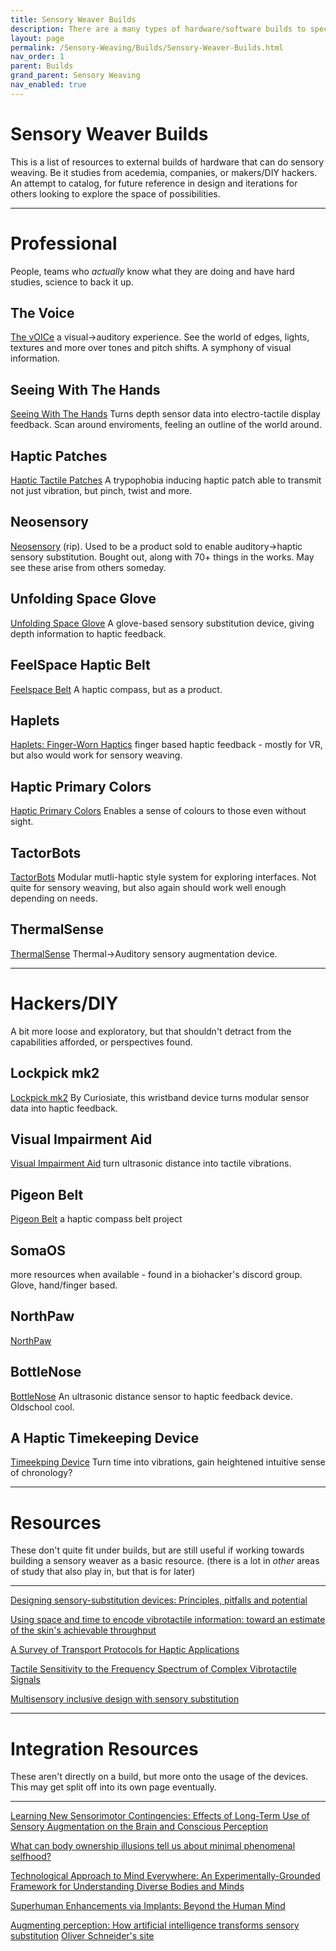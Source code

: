 ```yaml
---
title: Sensory Weaver Builds
description: There are a many types of hardware/software builds to specific sensory weavers.
layout: page
permalink: /Sensory-Weaving/Builds/Sensory-Weaver-Builds.html
nav_order: 1
parent: Builds
grand_parent: Sensory Weaving
nav_enabled: true
---
```



# Sensory Weaver Builds
This is a list of resources to external builds of hardware that can do sensory weaving. Be it studies from acedemia, companies, or makers/DIY hackers. An attempt to catalog, for future reference in design and iterations for others looking to explore the space of possibilities. 

---

# Professional
People, teams who *actually* know what they are doing and have hard studies, science to back it up.


## The Voice
[The vOICe](https://seeingwithsound.com)
a visual->auditory experience. See the world of edges, lights, textures and more over tones and pitch shifts. A symphony of visual information.

## Seeing With The Hands
[Seeing With The Hands](https://seeingwiththehands.com)
Turns depth sensor data into electro-tactile display feedback. Scan around enviroments, feeling an outline of the world around. 

## Haptic Patches
[Haptic Tactile Patches](https://techxplore.com/news/2024-11-haptic-patch-transmits-complexity-skin.html)
A trypophobia inducing haptic patch able to transmit not just vibration, but pinch, twist and more. 

## Neosensory
[Neosensory](https://neosensory.com)
(rip).  Used to be a product sold to enable auditory->haptic sensory substitution. Bought out, along with 70+ things in the works. May see these arise from others someday.

## Unfolding Space Glove
[Unfolding Space Glove](https://github.com/jakobkilian/unfolding-space)
A glove-based sensory substitution device, giving depth information to haptic feedback.

## FeelSpace Haptic Belt
[Feelspace Belt](https://feelspace.de/en/)
A haptic compass, but as a product.

## Haplets
[Haplets: Finger-Worn Haptics](https://www.frontiersin.org/journals/virtual-reality/articles/10.3389/frvir.2021.738613/full)
finger based haptic feedback - mostly for VR, but also would work for sensory weaving.

## Haptic Primary Colors
[Haptic Primary Colors](https://tachilab.org/en/about/hpc.html)
Enables a sense of colours to those even without sight.

## TactorBots
[TactorBots](https://www.ranzhourobot.com/tactorbots)
Modular mutli-haptic style system for exploring interfaces. Not quite for sensory weaving, but also again should work well enough depending on needs.

## ThermalSense
[ThermalSense](https://dl.acm.org/doi/10.1145/3733048)
Thermal->Auditory sensory augmentation device.

---

# Hackers/DIY
A bit more loose and exploratory, but that shouldn't detract from the capabilities afforded, or perspectives found.


## Lockpick mk2
[Lockpick mk2](https://curiosiate.com/sensory-weaver-mk2-lockpick/)
By Curiosiate, this wristband device turns modular sensor data into haptic feedback.

## Visual Impairment Aid
[Visual Impairment Aid](https://www.instructables.com/VIA-Visual-Impairment-Aid-Haptic-Sound-Feedbac/)
turn ultrasonic distance into tactile vibrations.

## Pigeon Belt
[Pigeon Belt](https://www.youtube.com/watch?v=HRChZkY1ff0)
a haptic compass belt project

## SomaOS 
more resources when available - found in a biohacker's discord group.
Glove, hand/finger based.

## NorthPaw
[NorthPaw](https://web.archive.org/web/20220628061346/https://sensebridge.net/)

## BottleNose
[BottleNose](https://www.youtube.com/watch?v=voGVwniAL7Y)
An ultrasonic distance sensor to haptic feedback device. Oldschool cool. 

## A Haptic Timekeeping Device
[Timeekping Device](https://courses.ideate.cmu.edu/48-339/f2019/index.html%3Fp=1013.html)
Turn time into vibrations, gain heightened intuitive sense of chronology?


---

# Resources
These don't quite fit under builds, but are still useful if working towards building a sensory weaver as a basic resource. (there is a lot in *other* areas of study that also play in, but that is for later)

---

[Designing sensory-substitution devices: Principles, pitfalls and potential](https://journals.sagepub.com/doi/10.3233/RNN-160647)

[Using space and time to encode vibrotactile information: toward an estimate of the skin's achievable throughput](https://pubmed.ncbi.nlm.nih.gov/26080756/)

[A Survey of Transport Protocols for Haptic Applications](https://ieeexplore.ieee.org/abstract/document/6377390)

[Tactile Sensitivity to the Frequency Spectrum of Complex Vibrotactile Signals](https://www.biorxiv.org/content/10.1101/2023.11.10.566309v1.full)

[Multisensory inclusive design with sensory substitution](https://cognitiveresearchjournal.springeropen.com/articles/10.1186/s41235-020-00240-7)

---

# Integration Resources
These aren't directly on a build, but more onto the usage of the devices. This may get split off into its own page eventually. 

---

[Learning New Sensorimotor Contingencies: Effects of Long-Term Use of Sensory Augmentation on the Brain and Conscious Perception](https://journals.plos.org/plosone/article?id=10.1371/journal.pone.0166647)

[What can body ownership illusions tell us about minimal phenomenal selfhood?](https://www.frontiersin.org/journals/human-neuroscience/articles/10.3389/fnhum.2014.00946/full)

[Technological Approach to Mind Everywhere: An Experimentally-Grounded Framework for Understanding Diverse Bodies and Minds](https://www.frontiersin.org/journals/systems-neuroscience/articles/10.3389/fnsys.2022.768201/full)

[Superhuman Enhancements via Implants: Beyond the Human Mind](https://www.mdpi.com/2409-9287/5/3/14)

[Augmenting perception: How artificial intelligence transforms sensory substitution](https://www.sciencedirect.com/science/article/pii/S1053810022000125)
[Oliver Schneider's site](http://oliverschneider.ca)

